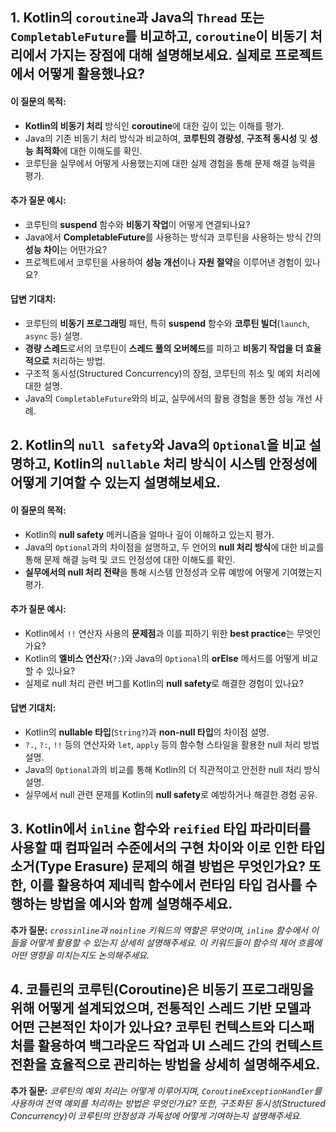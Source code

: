 ## 1. **Kotlin의 `coroutine`과 Java의 `Thread` 또는 `CompletableFuture`를 비교하고, `coroutine`이 비동기 처리에서 가지는 장점에 대해 설명해보세요. 실제로 프로젝트에서 어떻게 활용했나요?**

#### 이 질문의 목적:

- **Kotlin의 비동기 처리** 방식인 **coroutine**에 대한 깊이 있는 이해를 평가.
- Java의 기존 비동기 처리 방식과 비교하여, **코루틴의 경량성**, **구조적 동시성** 및 **성능 최적화**에 대한 이해도를 확인.
- 코루틴을 실무에서 어떻게 사용했는지에 대한 실제 경험을 통해 문제 해결 능력을 평가.

#### 추가 질문 예시:

- 코루틴의 **suspend** 함수와 **비동기 작업**이 어떻게 연결되나요?
- Java에서 **CompletableFuture**를 사용하는 방식과 코루틴을 사용하는 방식 간의 **성능 차이**는 어떤가요?
- 프로젝트에서 코루틴을 사용하여 **성능 개선**이나 **자원 절약**을 이루어낸 경험이 있나요?

#### 답변 기대치:

- 코루틴의 **비동기 프로그래밍** 패턴, 특히 **suspend** 함수와 **코루틴 빌더**(`launch`, `async` 등) 설명.
- **경량 스레드**로서의 코루틴이 **스레드 풀의 오버헤드**를 피하고 **비동기 작업을 더 효율적으로** 처리하는 방법.
- 구조적 동시성(Structured Concurrency)의 장점, 코루틴의 취소 및 예외 처리에 대한 설명.
- Java의 `CompletableFuture`와의 비교, 실무에서의 활용 경험을 통한 성능 개선 사례.
## 2. **Kotlin의 `null safety`와 Java의 `Optional`을 비교 설명하고, Kotlin의 `nullable` 처리 방식이 시스템 안정성에 어떻게 기여할 수 있는지 설명해보세요.**

#### 이 질문의 목적:

- Kotlin의 **null safety** 메커니즘을 얼마나 깊이 이해하고 있는지 평가.
- Java의 `Optional`과의 차이점을 설명하고, 두 언어의 **null 처리 방식**에 대한 비교를 통해 문제 해결 능력 및 코드 안정성에 대한 이해도를 확인.
- **실무에서의 null 처리 전략**을 통해 시스템 안정성과 오류 예방에 어떻게 기여했는지 평가.

#### 추가 질문 예시:

- Kotlin에서 `!!` 연산자 사용의 **문제점**과 이를 피하기 위한 **best practice**는 무엇인가요?
- Kotlin의 **엘비스 연산자**(`?:`)와 Java의 `Optional`의 **orElse** 메서드를 어떻게 비교할 수 있나요?
- 실제로 null 처리 관련 버그를 Kotlin의 **null safety**로 해결한 경험이 있나요?

#### 답변 기대치:

- Kotlin의 **nullable 타입**(`String?`)과 **non-null 타입**의 차이점 설명.
- `?.`, `?:`, `!!` 등의 연산자와 `let`, `apply` 등의 함수형 스타일을 활용한 null 처리 방법 설명.
- Java의 `Optional`과의 비교를 통해 Kotlin의 더 직관적이고 안전한 null 처리 방식 설명.
- 실무에서 null 관련 문제를 Kotlin의 **null safety**로 예방하거나 해결한 경험 공유.


## 3. Kotlin에서 `inline` 함수와 `reified` 타입 파라미터를 사용할 때 컴파일러 수준에서의 구현 차이와 이로 인한 타입 소거(Type Erasure) 문제의 해결 방법은 무엇인가요? 또한, 이를 활용하여 제네릭 함수에서 런타임 타입 검사를 수행하는 방법을 예시와 함께 설명해주세요.

**추가 질문:** _`crossinline`과 `noinline` 키워드의 역할은 무엇이며, `inline` 함수에서 이들을 어떻게 활용할 수 있는지 상세히 설명해주세요. 이 키워드들이 함수의 제어 흐름에 어떤 영향을 미치는지도 논의해주세요._

## 4. 코틀린의 코루틴(Coroutine)은 비동기 프로그래밍을 위해 어떻게 설계되었으며, 전통적인 스레드 기반 모델과 어떤 근본적인 차이가 있나요? 코루틴 컨텍스트와 디스패처를 활용하여 백그라운드 작업과 UI 스레드 간의 컨텍스트 전환을 효율적으로 관리하는 방법을 상세히 설명해주세요.

**추가 질문:** _코루틴의 예외 처리는 어떻게 이루어지며, `CoroutineExceptionHandler`를 사용하여 전역 예외를 처리하는 방법은 무엇인가요? 또한, 구조화된 동시성(Structured Concurrency)이 코루틴의 안정성과 가독성에 어떻게 기여하는지 설명해주세요._

